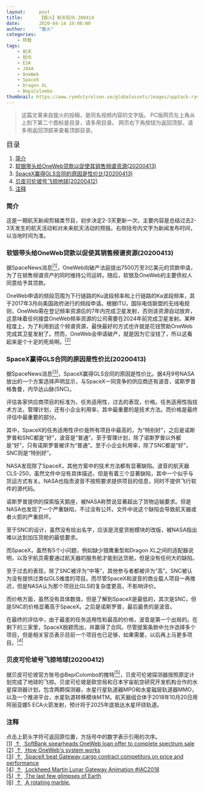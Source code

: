 ```yaml
---
layout:     post
title:      【旋火】航天短讯-200414
date:       2020-04-14 19:00:00
author:     "旋火"
categories:
    - 转载
tags:
    - 航天
    - 短讯
    - ESA
    - JAXA
    - OneWeb
    - SpaceX
    - Dragon XL
    - BepiColombo
thumbnail: https://www.rymdstyrelsen.se/globalassets/images/upptack-rymden/rymdbloggen/bepicolombo_earth_flyby.jpg"
---
```

>这篇文章来自旋火的投稿，是同名视频内容的文字版。
>PC版网页左上角从上到下第二个图标是目录，请多用目录。
>网页右下角按钮为返回顶部，请多用返回顶部来查看顶部目录。

<escape><font size=4>目录</font></escape>

1. [简介](#简介)
2. [软银带头给OneWeb贷款以促使其销售频谱资源(20200413)](#软银带头给OneWeb贷款以促使其销售频谱资源-20200413)
3. [SpaceX赢得GLS合同的原因是性价比(20200413)](#SpaceX赢得GLS合同的原因是性价比-20200413)
4. [贝皮可伦坡号飞掠地球(20200412)](#贝皮可伦坡号飞掠地球-20200412)
5. [注释](#注释)

### 简介

这是一期航天新闻剪辑类节目，初步决定2-3天更新一次，主要内容是总结过去2-3天发生的航天活动和对未来航天活动的预报。右侧括号内文字为新闻发布时间，以当地时间为准。

### 软银带头给OneWeb贷款以促使其销售频谱资源(20200413)

据SpaceNews消息<escape><a name = "ref_1_s"><a href="#ref_1_d"><sup>[1]</sup></a></escape>，OneWeb向破产法庭提出7500万至3亿美元的贷款申请，为了在销售频谱资产的同时维持公司运转。随后，软银及OneWeb的主要债权人同意给予其贷款。

OneWeb申请的频段范围为下行链路的Ku波段频率和上行链路的Ka波段频率，其于2017年3月向美国政府进行的频段申请。根据ITU，国际电信联盟的无线电规则，OneWeb需在登记频率资源后的7年内完成卫星发射，否则该资源自动放弃，这意味着任何接盘OneWeb频率资源的公司需要在2024年前完成卫星发射。某种程度上，为了利用到这个频谱资源，最快最好的方式也许就是花钱赞助OneWeb完成其卫星发射了。然而，OneWeb会申请破产，就是因为它没钱了，所以这看起来是个十足的死局啊。<escape><a name = "ref_2_s"><a href="#ref_2_d"><sup>[2]</sup></a></escape>

### SpaceX赢得GLS合同的原因是性价比(20200413)

据SpaceNews消息<escape><a name = "ref_3_s"><a href="#ref_3_d"><sup>[3]</sup></a></escape>，SpaceX赢得GLS合同的原因是性价比。据4月9号NASA放出的一个方案选择声明显示，与SpaceX一同竞争的供应商还有波音，诺斯罗普格鲁曼，内华达山脉(SNC)。

评估各家供应商项目的标准为，任务适用性，过去的表现，价格。任务适用性指技术方法，管理计划，还有小企业利用率，其中最重要的是技术方法。而价格是最终评估中最重要的部分。

其中，SpaceX的任务适用性评价是所有项目中最高的，为“特别好”，之后是诺斯罗普和SNC都是“好”，波音是“普通”。至于管理计划，除了诺斯罗普以外都是“好”，只有诺斯罗普被评为“普通”。至于小企业利用率，除了SNC都是“好”，SNC则是“特别好”。

NASA发现除了SpaceX，其他方案中的技术方法都有显著缺陷。波音的航天器CLS-250，虽然文件中没有具体描述，但是有着三个显著缺陷，其中一个似乎与货运方式有关。NASA也指责波音不按照要求提供项目的信息，同时不提供飞行软件的源代码。

诺斯罗普提供的探索版天鹅座，被NASA称赞说显著超出了货物运输要求。但是NASA也发现了一个严重缺陷，不过没有公开。文件中说这个缺陷会导致航天器或者火箭的严重损坏。

至于SNC的设计，虽然没有给出名字，应该是流星货舱模块的改版，被NASA指出难以达到加压货舱的最低要求。

而SpaceX，虽然有5个小问题，例如缺少猎鹰重型和Dragon XL之间的适配器说明，以及宇航员需要通过航天器的服务舱才能到达货舱，但是没有任何大的缺陷。

至于过去的表现，除了SNC被评为“中等”，其他参与者都被评为“高”。SNC被认为没有提供过类似GLS难度的项目。而尽管SpaceX和波音的商业载人项目一再推迟，但是NASA认为那个项目比GLS的复杂度更高，不影响评价。

而价格方面，虽然没有具体数值，但是了解到SpaceX是最低的，其次是SNC，但是SNC的价格显著高于SpaceX。之后是诺斯罗普，最后最贵的是波音。

在最终的评估中，由于最差的任务适用性和最高的价格，波音是第一个出局的。在剩下的三家里，SpaceX脱颖而出，并赢得了合同。尽管提案条款中允许选择多个项目，但是相关官员表示目前一个项目也已足够，如果需要，以后再上马更多项目。<escape><a name = "ref_4_s"><a href="#ref_4_d"><sup>[4]</sup></a></escape>

### 贝皮可伦坡号飞掠地球(20200412)

据贝皮可伦坡官方账号@BepiColombo的推特<escape><a name = "ref_5_s"><a href="#ref_5_d"><sup>[5]</sup></a></escape>，贝皮可伦坡探测器按照原定计划完成了地球的飞掠。贝皮可伦坡是欧空局和日本宇宙航空研究开发机构合作的水星探测器计划，包含两颗探测器，水星行星轨道器MPO和水星磁层轨道器MMO，以及一个推进平台，水星轨道转移模块MTM。航天器组合体于2018年10月20日用阿丽亚娜5 ECA火箭发射，预计将于2025年底抵达水星环绕轨道。

### 注释

点击上箭头字符可返回原位置，方括号中的数字表示引用的次序。
<escape></br><a name = "ref_1_d"><a href = "#ref_1_d">[1]</a></a>&nbsp;<a href = "#ref_1_s">&nbsp;↑&nbsp;</a>&nbsp;<a href = "https://spacenews.com/softbank-spearheads-oneweb-loan-offer-to-complete-spectrum-sale/">
SoftBank spearheads OneWeb loan offer to complete spectrum sale</a></br><a name = "ref_2_d"><a href = "#ref_2_d">[2]</a></a>&nbsp;<a href = "#ref_2_s">&nbsp;↑&nbsp;</a>&nbsp;<a href = "https://youtu.be/YIrIt0R47Z8">
How OneWeb's system works</a></br><a name = "ref_3_d"><a href = "#ref_3_d">[3]</a></a>&nbsp;<a href = "#ref_3_s">&nbsp;↑&nbsp;</a>&nbsp;<a href = "https://spacenews.com/spacex-beat-gateway-cargo-contract-competitors-on-price-and-performance/">
SpaceX beat Gateway cargo contract competitors on price and performance</a></br><a name = "ref_4_d"><a href = "#ref_4_d">[4]</a></a>&nbsp;<a href = "#ref_4_s">&nbsp;↑&nbsp;</a>&nbsp;<a href = "https://youtu.be/K4YMFP9O-as">
Lockheed Martin Lunar Gateway Animation #IAC2018</a></br><a name = "ref_5_d"><a href = "#ref_5_d">[5]</a></a>&nbsp;<a href = "#ref_5_s">&nbsp;↑&nbsp;</a>&nbsp;<a href = "https://twitter.com/BepiColombo/status/1249252304555040768">
The last few glimpses of Earth</a></br><a name = "ref_6_d"><a href = "#ref_6_d">[6]</a></a>&nbsp;<a href = "#ref_6_s">&nbsp;↑&nbsp;</a>&nbsp;<a href = "https://twitter.com/BepiColombo/status/1251125805603852288">
A rotating marble.</a></escape>